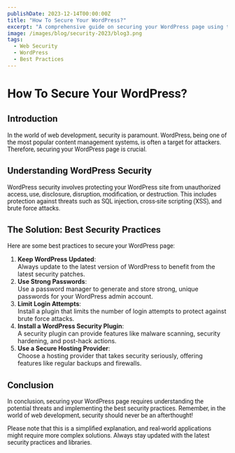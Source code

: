 ```yaml
---
publishDate: 2023-12-14T00:00:00Z
title: "How To Secure Your WordPress?"
excerpt: "A comprehensive guide on securing your WordPress page using the best security practices."
image: /images/blog/security-2023/blog3.png
tags:
  - Web Security
  - WordPress
  - Best Practices
---
```


<meta name="description" content="Learn how to protect your wordpress  page with a list of valuable best-security practices. Understand the nature of making a wordpress page secure and protected.">

<h1 style="font-family: 'Roboto', sans-serif;">How To Secure Your WordPress?</h1>

<h2 style="font-family: 'Roboto', sans-serif;">Introduction</h2>

<p style="font-family: 'Roboto', sans-serif;">
In the world of web development, security is paramount. WordPress, being one of the most popular content management systems, is often a target for attackers. Therefore, securing your WordPress page is crucial.
</p>

<h2 style="font-family: 'Roboto', sans-serif;">Understanding WordPress Security</h2>

<p style="font-family: 'Roboto', sans-serif;">
WordPress security involves protecting your WordPress site from unauthorized access, use, disclosure, disruption, modification, or destruction. This includes protection against threats such as SQL injection, cross-site scripting (XSS), and brute force attacks.
</p>

<h2 style="font-family: 'Roboto', sans-serif;">The Solution: Best Security Practices</h2>

<p style="font-family: 'Roboto', sans-serif;">
Here are some best practices to secure your WordPress page:
</p>

1. **Keep WordPress Updated**: <br>Always update to the latest version of WordPress to benefit from the latest security patches.
2. **Use Strong Passwords**: <br>Use a password manager to generate and store strong, unique passwords for your WordPress admin account.
3. **Limit Login Attempts**: <br>Install a plugin that limits the number of login attempts to protect against brute force attacks.
4. **Install a WordPress Security Plugin**: <br>A security plugin can provide features like malware scanning, security hardening, and post-hack actions.
5. **Use a Secure Hosting Provider**: <br>Choose a hosting provider that takes security seriously, offering features like regular backups and firewalls.

<h2 style="font-family: 'Roboto', sans-serif;">Conclusion</h2>

<p style="font-family: 'Roboto', sans-serif;">
In conclusion, securing your WordPress page requires understanding the potential threats and implementing the best security practices. Remember, in the world of web development, security should never be an afterthought!
</p>

<p style="font-family: 'Roboto', sans-serif;">
Please note that this is a simplified explanation, and real-world applications might require more complex solutions. Always stay updated with the latest security practices and libraries.
</p>